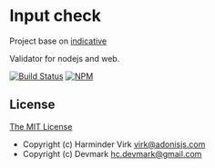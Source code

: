 # Input check
Project base on [indicative](https://github.com/poppinss/indicative) 

Validator for nodejs and web.

[![Build Status](https://travis-ci.org/devmark/input-check.svg?branch=master)](https://travis-ci.org/devmark/input-check)
[![NPM](https://nodei.co/npm/input-check.png?downloads=true)](https://nodei.co/npm/input-check/)

## License

[The MIT License](http://opensource.org/licenses/MIT)

 * Copyright (c) Harminder Virk <virk@adonisjs.com>
 * Copyright (c) Devmark <hc.devmark@gmail.com>